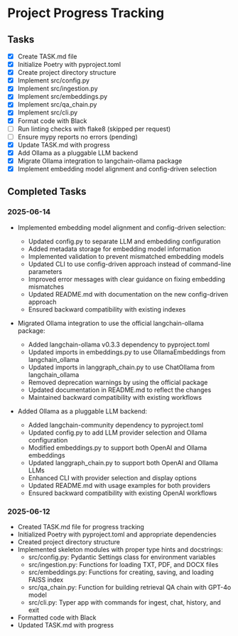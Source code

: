 # Project Progress Tracking

## Tasks

- [x] Create TASK.md file
- [x] Initialize Poetry with pyproject.toml
- [x] Create project directory structure
- [x] Implement src/config.py
- [x] Implement src/ingestion.py
- [x] Implement src/embeddings.py
- [x] Implement src/qa_chain.py
- [x] Implement src/cli.py
- [x] Format code with Black
- [ ] Run linting checks with flake8 (skipped per request)
- [ ] Ensure mypy reports no errors (pending)
- [x] Update TASK.md with progress
- [x] Add Ollama as a pluggable LLM backend
- [x] Migrate Ollama integration to langchain-ollama package
- [x] Implement embedding model alignment and config-driven selection

## Completed Tasks

### 2025-06-14
- Implemented embedding model alignment and config-driven selection:
  - Updated config.py to separate LLM and embedding configuration
  - Added metadata storage for embedding model information
  - Implemented validation to prevent mismatched embedding models
  - Updated CLI to use config-driven approach instead of command-line parameters
  - Improved error messages with clear guidance on fixing embedding mismatches
  - Updated README.md with documentation on the new config-driven approach
  - Ensured backward compatibility with existing indexes
- Migrated Ollama integration to use the official langchain-ollama package:
  - Added langchain-ollama v0.3.3 dependency to pyproject.toml
  - Updated imports in embeddings.py to use OllamaEmbeddings from langchain_ollama
  - Updated imports in langgraph_chain.py to use ChatOllama from langchain_ollama
  - Removed deprecation warnings by using the official package
  - Updated documentation in README.md to reflect the changes
  - Maintained backward compatibility with existing workflows

- Added Ollama as a pluggable LLM backend:
  - Added langchain-community dependency to pyproject.toml
  - Updated config.py to add LLM provider selection and Ollama configuration
  - Modified embeddings.py to support both OpenAI and Ollama embeddings
  - Updated langgraph_chain.py to support both OpenAI and Ollama LLMs
  - Enhanced CLI with provider selection and display options
  - Updated README.md with usage examples for both providers
  - Ensured backward compatibility with existing OpenAI workflows

### 2025-06-12
- Created TASK.md file for progress tracking
- Initialized Poetry with pyproject.toml and appropriate dependencies
- Created project directory structure
- Implemented skeleton modules with proper type hints and docstrings:
  - src/config.py: Pydantic Settings class for environment variables
  - src/ingestion.py: Functions for loading TXT, PDF, and DOCX files
  - src/embeddings.py: Functions for creating, saving, and loading FAISS index
  - src/qa_chain.py: Function for building retrieval QA chain with GPT-4o model
  - src/cli.py: Typer app with commands for ingest, chat, history, and exit
- Formatted code with Black
- Updated TASK.md with progress

